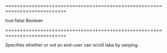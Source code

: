 <!--**
/*-------------------------------------------
    Auto-generated file. Do not modify.
-------------------------------------------

**-->
===========================================================================
<!--default-->true<!--/default-->
<!--custom_default_for_desktop-->false<!--/custom_default_for_desktop-->
<!--type-->Boolean<!--/type-->
===========================================================================

<!--shortDescription-->
Specifies whether or not an end-user can scroll tabs by swiping.
<!--/shortDescription-->

<!--fullDescription-->

<!--/fullDescription-->
